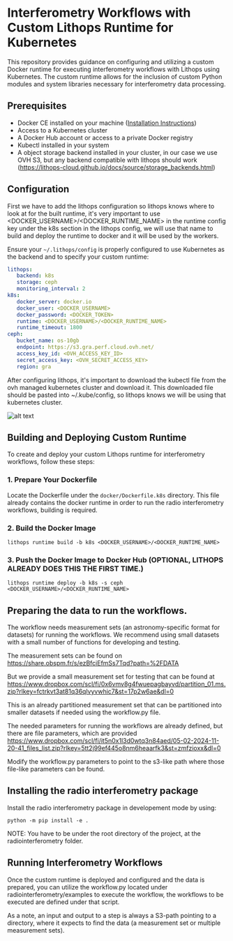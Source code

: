 # Interferometry Workflows with Custom Lithops Runtime for Kubernetes

This repository provides guidance on configuring and utilizing a custom Docker runtime for executing interferometry workflows with Lithops using Kubernetes. The custom runtime allows for the inclusion of custom Python modules and system libraries necessary for interferometry data processing.

## Prerequisites

- Docker CE installed on your machine ([Installation Instructions](https://docs.docker.com/get-docker/))
- Access to a Kubernetes cluster
- A Docker Hub account or access to a private Docker registry
- Kubectl installed in your system
- A object storage backend installed in your cluster, in our case we use OVH S3, but any backend compatible with lithops should work (https://lithops-cloud.github.io/docs/source/storage_backends.html) 

## Configuration
First we have to add the lithops configuration so lithops knows where to look at for the built runtime, it's very important to use <DOCKER_USERNAME>/<DOCKER_RUNTIME_NAME> in the runtime config key under the k8s section in the lithops config, we will use that name to build and deploy the runtime to docker and it will be used by the workers.

Ensure your `~/.lithops/config` is properly configured to use Kubernetes as the backend and to specify your custom runtime:

```yaml
lithops:
   backend: k8s
   storage: ceph
   monitoring_interval: 2
k8s:
   docker_server: docker.io
   docker_user: <DOCKER_USERNAME>
   docker_password: <DOCKER_TOKEN>
   runtime: <DOCKER_USERNAME>/<DOCKER_RUNTIME_NAME>
   runtime_timeout: 1800
ceph:
   bucket_name: os-10gb
   endpoint: https://s3.gra.perf.cloud.ovh.net/
   access_key_id: <OVH_ACCESS_KEY_ID>
   secret_access_key: <OVH_SECRET_ACCESS_KEY>
   region: gra

```

After configuring lithops, it's important to download the kubectl file from the ovh managed kubernetes cluster and download it. This downloaded file should be pasted into ~/.kube/config, so lithops knows we will be using that kubernetes cluster.

![alt text](radiointerferometry/images/ovh_dash_kube.png)


## Building and Deploying Custom Runtime

To create and deploy your custom Lithops runtime for interferometry workflows, follow these steps:

### 1. Prepare Your Dockerfile

Locate the Dockerfile under the `docker/Dockerfile.k8s` directory. This file already contains the docker runtime in order to run the radio interferometry workflows, building is required.

### 2. Build the Docker Image
```
lithops runtime build -b k8s <DOCKER_USERNAME>/<DOCKER_RUNTIME_NAME>
```

### 3. Push the Docker Image to Docker Hub (OPTIONAL, LITHOPS ALREADY DOES THIS THE FIRST TIME.)
```
lithops runtime deploy -b k8s -s ceph <DOCKER_USERNAME>/<DOCKER_RUNTIME_NAME>

```


## Preparing the data to run the workflows.

The workflow needs measurement sets (an astronomy-specific format for datasets) for running the workflows.
We recommend using small datasets with a small number of functions for developing and testing.

The measurement sets can be found on https://share.obspm.fr/s/ezBfciEfmSs7Tqd?path=%2FDATA

But we provide a small measurement set for testing that can be found at https://www.dropbox.com/scl/fi/0x6vmv8g4fwuepagbayvd/partition_01.ms.zip?rlkey=fctrkvt3at81q36qlvyvwhic7&st=17p2w6ae&dl=0

This is an already partitioned measurement set that can be partitioned into smaller datasets if needed using the workflow.py file.

The needed parameters for running the workflows are already defined, but there are file parameters, which are provided https://www.dropbox.com/scl/fi/it5n0x1l3d0wtq3n84aed/05-02-2024-11-20-41_files_list.zip?rlkey=5tt2j99ef445o8nm6heaarfk3&st=zmfzioxx&dl=0

Modify the workflow.py parameters to point to the s3-like path where those file-like parameters can be found.

## Installing the radio interferometry package

Install the radio interferometry package in developement mode by using:

```
python -m pip install -e .
```

NOTE: You have to be under the root directory of the project, at the radiointerferometry folder.
## Running Interferometry Workflows


Once the custom runtime is deployed and configured and the data is prepared, you can utilize the workflow.py located under radiointerferometry/examples to execute the workflow, the workflows to be executed are defined under that script.

As a note, an input and output to a step is always a S3-path pointing to a directory, where it expects to find the data (a measurement set or multiple measurement sets).



